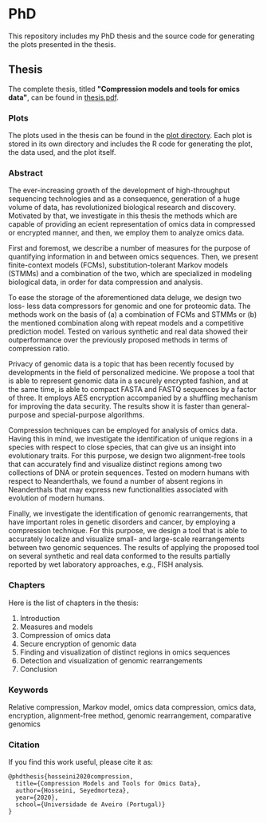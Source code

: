 # PhD

This repository includes my PhD thesis and the source code for generating the plots presented in the thesis.

## Thesis

The complete thesis, titled **"Compression models and tools for omics data"**, can be found in [thesis.pdf](thesis.pdf).

### Plots

The plots used in the thesis can be found in the [plot directory](plot/README.md). Each plot is stored in its own directory and includes the R code for generating the plot, the data used, and the plot itself.

### Abstract

The ever-increasing growth of the development of high-throughput sequencing technologies and as a consequence, generation of a huge volume of data, has revolutionized biological research and discovery. Motivated by that, we investigate in this thesis the methods which are capable of providing an ecient representation of omics data in compressed or encrypted manner, and then, we employ them to analyze omics data.

First and foremost, we describe a number of measures for the purpose of quantifying information in and between omics sequences. Then, we present finite-context models (FCMs), substitution-tolerant Markov models (STMMs) and a combination of the two, which are specialized in modeling biological data, in order for data compression and analysis.

To ease the storage of the aforementioned data deluge, we design two loss- less data compressors for genomic and one for proteomic data. The methods work on the basis of (a) a combination of FCMs and STMMs or (b) the mentioned combination along with repeat models and a competitive prediction model. Tested on various synthetic and real data showed their outperformance over the previously proposed methods in terms of compression ratio.

Privacy of genomic data is a topic that has been recently focused by developments in the field of personalized medicine. We propose a tool that is able to represent genomic data in a securely encrypted fashion, and at the same time, is able to compact FASTA and FASTQ sequences by a factor of three. It employs AES encryption accompanied by a shuffling mechanism for improving the data security. The results show it is faster than general-purpose and special-purpose algorithms.

Compression techniques can be employed for analysis of omics data. Having this in mind, we investigate the identification of unique regions in a species with respect to close species, that can give us an insight into evolutionary traits. For this purpose, we design two alignment-free tools that can accurately find and visualize distinct regions among two collections of DNA or protein sequences. Tested on modern humans with respect to Neanderthals, we found a number of absent regions in Neanderthals that may express new functionalities associated with evolution of modern humans.

Finally, we investigate the identification of genomic rearrangements, that have important roles in genetic disorders and cancer, by employing a compression technique. For this purpose, we design a tool that is able to accurately localize and visualize small- and large-scale rearrangements between two genomic sequences. The results of applying the proposed tool on several synthetic and real data conformed to the results partially reported by wet laboratory approaches, e.g., FISH analysis.

### Chapters

Here is the list of chapters in the thesis:

1. Introduction
2. Measures and models
3. Compression of omics data
4. Secure encryption of genomic data
5. Finding and visualization of distinct regions in omics sequences
6. Detection and visualization of genomic rearrangements
7. Conclusion

### Keywords

Relative compression, Markov model, omics data compression, omics data, encryption, alignment-free method, genomic rearrangement, comparative genomics

### Citation

If you find this work useful, please cite it as:

```
@phdthesis{hosseini2020compression,
  title={Compression Models and Tools for Omics Data},
  author={Hosseini, Seyedmorteza},
  year={2020},
  school={Universidade de Aveiro (Portugal)}
}
```
